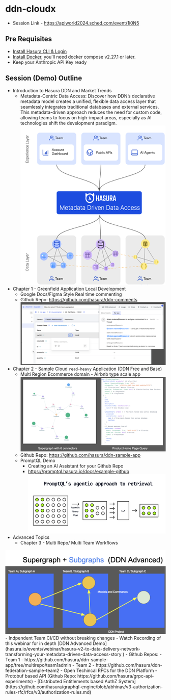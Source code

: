# ddn-cloudx

- Session Link - https://apiworld2024.sched.com/event/1i0N5

## Pre Requisites

- [Install Hasura CLI & Login](https://hasura.io/docs/3.0/cli/installation)
- [Install Docker](https://docs.docker.com/engine/install/), you'll need docker compose v2.27.1 or later.
- Keep your Anthropic API Key ready

## Session (Demo) Outline

  - Introduction to Hasura DDN and Market Trends
    - Metadata-Centric Data Access: Discover how DDN’s declarative metadata model creates a unified, flexible data access layer that seamlessly integrates traditional databases and external services. This metadata-driven approach reduces the need for custom code, allowing teams to focus on high-impact areas, especially as AI technologies shift the development paradigm.<br />
![alt text](images/ddn.png)<br />
  - Chapter 1 - Greenfield Application Local Development
    - Google Docs/Figma Style Real time commenting 
    - Github Repo: https://github.com/hasura/ddn-comments <br />
![alt text](images/commentsdemo.png)<br />
  - Chapter 2 - Sample Cloud `read-heavy` Application (DDN Free and Base)
    - Multi Region Ecommerce domain - Airbnb type scale app<br />
![alt text](images/Sampleapp.png)<br />
    - Github Repo: https://github.com/hasura/ddn-sample-app
    - PromptQL Demo
      - Creating an AI Assistant for your Github Repo
      - https://promptql.hasura.io/docs/example-github<br />
![alt text](images/promptql3.png)<br />
  - Advanced Topics
    - Chapter 3 - Multi Repo/ Multi Team Workflows <br />
<img src="images/ddnadv1.png" alt="" width="600"/>
      - Indpendent Team CI/CD without breaking changes
        - Watch Recording of this webinar for in depth [DDN Advanced Demo](hasura.io/events/webinar/hasura-v2-to-data-delivery-network-transforming-your-metadata-driven-data-access-story
)
      - Github Repos:
        - Team 1 - https://github.com/hasura/ddn-sample-app/tree/multirepo/team1admin 
        - Team 2 - https://github.com/hasura/ddn-federation-sample-team2
    - Open Techincal RFCs for the DDN Platform
      - Protobuf based API (Github Repo: https://github.com/hasura/grpc-api-experiments)
      - [Distributed Entitlements based AuthZ System](https://github.com/hasura/graphql-engine/blob/abhinav/v3-authorization-rules-rfc/rfcs/v3/authorization-rules.md)

